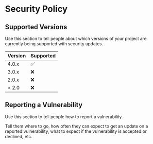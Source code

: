 # Security Policy

## Supported Versions

Use this section to tell people about which versions of your project are
currently being supported with security updates.

| Version | Supported          |
| ------- | ------------------ |
|  4.0.x  | :white_check_mark: |
|  3.0.x  | :x:                |
|  2.0.x  | :x:                |
|  < 2.0  | :x:                |

## Reporting a Vulnerability

Use this section to tell people how to report a vulnerability.

Tell them where to go, how often they can expect to get an update on a
reported vulnerability, what to expect if the vulnerability is accepted or
declined, etc.
